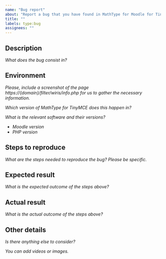 ```yaml
---
name: "Bug report"
about: "Report a bug that you have found in MathType for Moodle for TinyMCE."
title: ""
labels: type:bug
assignees: ""
---
```


## Description

_What does the bug consist in?_

## Environment

_Please, include a screenshot of the page https://{domain}/filter/wiris/info.php for us to gather the necessary information._

_Which version of MathType for TinyMCE does this happen in?_

_What is the relevant software and their versions?_

- _Moodle version_
- _PHP version_

## Steps to reproduce

_What are the steps needed to reproduce the bug?_
_Please be specific._

## Expected result

_What is the expected outcome of the steps above?_

## Actual result

_What is the actual outcome of the steps above?_

## Other details

_Is there anything else to consider?_

_You can add videos or images._
